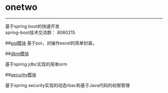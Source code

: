 # onetwo
------
基于spring boot的快速开发   
spring-boot技术交流群：  8060215

##[poi模块](https://github.com/wayshall/onetwo/tree/master/core/modules/poi)
基于poi，对操作excel的简单封装。
   
##[dbm模块](https://github.com/wayshall/onetwo/tree/master/core/modules/dbm)

基于spring jdbc实现的简单orm

##[security模块](https://github.com/wayshall/onetwo/tree/master/core/modules/security)

基于spring security实现的动态rbac和基于Java代码的权限管理  
   


